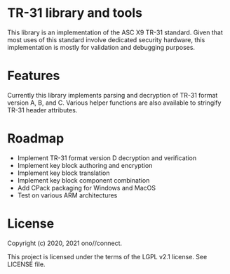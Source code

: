 TR-31 library and tools
=======================

This library is an implementation of the ASC X9 TR-31 standard. Given that
most uses of this standard involve dedicated security hardware, this
implementation is mostly for validation and debugging purposes.

Features
========

Currently this library implements parsing and decryption of TR-31 format
version A, B, and C. Various helper functions are also available to stringify
TR-31 header attributes.

Roadmap
=======

* Implement TR-31 format version D decryption and verification
* Implement key block authoring and encryption
* Implement key block translation
* Implement key block component combination
* Add CPack packaging for Windows and MacOS
* Test on various ARM architectures

License
=======

Copyright (c) 2020, 2021 ono//connect.

This project is licensed under the terms of the LGPL v2.1 license. See LICENSE file.
